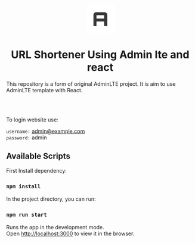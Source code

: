 <p align="center" style="margin-bottom: 32px">
  <a href="#" >
    <img src="https://raw.githubusercontent.com/erdkse/adminlte-3-react/main/public/img/logo.png" alt="AdminLTE logo" width="75" height="75">
  </a>
</p>

<h1 align="center">URL Shortener Using Admin lte and react</h1>

<p>
  This repository is a form of original AdminLTE project. It is aim to use AdminLTE template with React.
</p>
<br>

<br>

To login website use:

`username:` admin@example.com<br />
`password:` admin<br />

## Available Scripts

First Install dependency:

### `npm install`

In the project directory, you can run:

### `npm run start`

Runs the app in the development mode.<br />
Open [http://localhost:3000](http://localhost:3000) to view it in the browser.
